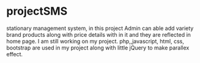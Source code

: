 # projectSMS
stationary management system, in this project Admin can able add variety brand products along with price details with in it and they are reflected in home page. I am still working on my project. php,,javascript, html, css, bootstrap are used in my project along with little jQuery to make parallex effect.
